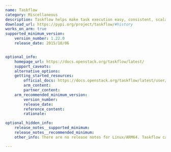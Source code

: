```yaml
---
name: Taskflow
category: Miscellaneous
description: Taskflow helps make task execution easy, consistent, scalable, and reliable by creating lightweight task objects and functions that are combined into workflows in a declarative manner.
download_url: https://pypi.org/project/taskflow/#history
works_on_arm: true
supported_minimum_version:
    version_number: 1.22.0
    release_date: 2015/10/06


optional_info:
    homepage_url: https://docs.openstack.org/taskflow/latest/
    support_caveats:
    alternative_options:
    getting_started_resources:
        official_docs: https://docs.openstack.org/taskflow/latest/user/index.html#user-guide
        arm_content:
        partner_content:
    arm_recommended_minimum_version:
        version_number:
        release_date:
        reference_content:
        rationale:

optional_hidden_info:
    release_notes__supported_minimum:
    release_notes__recommended_minimum:
    other_info: There are no release notes for Linux/ARM64. Taskflow can be installed via pip on neoverse N1 from version 1.22.0. Prior versions fail to install with dependency issues.

---
```

